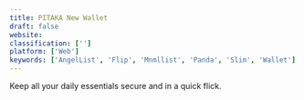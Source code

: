 ```yaml
---
title: PITAKA New Wallet
draft: false 
website: 
classification: ['']
platform: ['Web']
keywords: ['AngelList', 'Flip', 'Mnmllist', 'Panda', 'Slim', 'Wallet']
---
```

Keep all your daily essentials secure and in a quick flick.